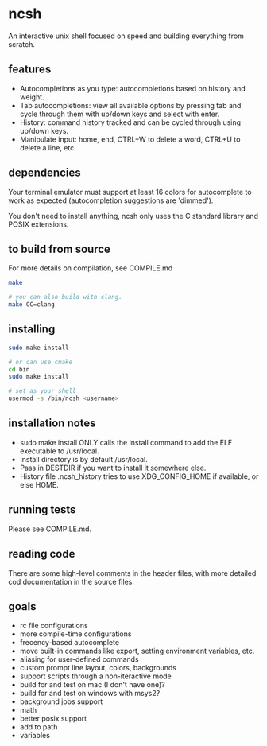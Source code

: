 # ncsh

An interactive unix shell focused on speed and building everything from scratch.

## features

* Autocompletions as you type: autocompletions based on history and weight.
* Tab autocompletions: view all available options by pressing tab and cycle through them with up/down keys and select with enter.
* History: command history tracked and can be cycled through using up/down keys.
* Manipulate input: home, end, CTRL+W to delete a word, CTRL+U to delete a line, etc.

## dependencies

Your terminal emulator must support at least 16 colors for autocomplete to work as expected (autocompletion suggestions are 'dimmed').

You don't need to install anything, ncsh only uses the C standard library and POSIX extensions.

## to build from source

For more details on compilation, see COMPILE.md

``` sh
make

# you can also build with clang.
make CC=clang
```

## installing

``` sh
sudo make install

# or can use cmake
cd bin
sudo make install

# set as your shell
usermod -s /bin/ncsh <username>
```

## installation notes

* sudo make install ONLY calls the install command to add the ELF executable to /usr/local.
* Install directory is by default /usr/local.
* Pass in DESTDIR if you want to install it somewhere else.
* History file .ncsh_history tries to use XDG_CONFIG_HOME if available, or else HOME.

## running tests

Please see COMPILE.md.

## reading code

There are some high-level comments in the header files, with more detailed cod documentation in the source files.

## goals

* rc file configurations
* more compile-time configurations
* frecency-based autocomplete
* move built-in commands like export, setting environment variables, etc.
* aliasing for user-defined commands
* custom prompt line layout, colors, backgrounds
* support scripts through a non-iteractive mode
* build for and test on mac (I don't have one)?
* build for and test on windows with msys2?
* background jobs support
* math
* better posix support
* add to path
* variables
